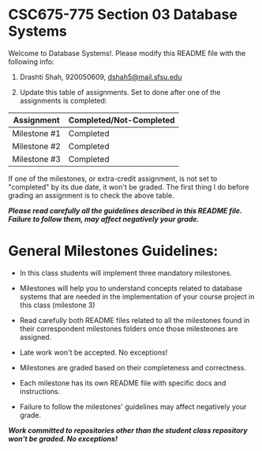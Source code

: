 # CSC675-775 Section 03 Database Systems
Welcome to Database Systems!. Please modify this README file with the following info: 

1. Drashti Shah, 920050609, dshah5@mail.sfsu.edu

2. Update this table of assignments. Set to done after one of the assignments is completed:


| Assignment               |   Completed/Not-Completed  |
| ------------------------ | -------------------------- |
| Milestone #1             |        Completed           |
| Milestone #2             |        Completed       |
| Milestone #3             |        Completed       |



If one of the milestones, or extra-credit assignment, is not set to "completed" by its due date, 
it won't be graded. The first thing I do before grading an assignment is to check the above table.

***Please read carefully all the guidelines described in this README file. 
Failure to follow them, may affect negatively your grade.***

# General Milestones Guidelines:

* In this class students will implement three mandatory milestones.

* Milestones will help you to understand concepts related to database systems that are needed in the implementation 
of your course project in this class (milestone 3) 

* Read carefully both README files related to all the milestones found in their correspondent milestones folders once those milesteones are assigned. 

* Late work won't be accepted. No exceptions! 

* Milestones are graded based on their completeness and correctness. 

* Each milestone has its own README file with specific docs and instructions.

* Failure to follow the milestones' guidelines may affect negatively your grade.

***Work committed to repositories other than the student class repository won't be graded. No exceptions!***




 


